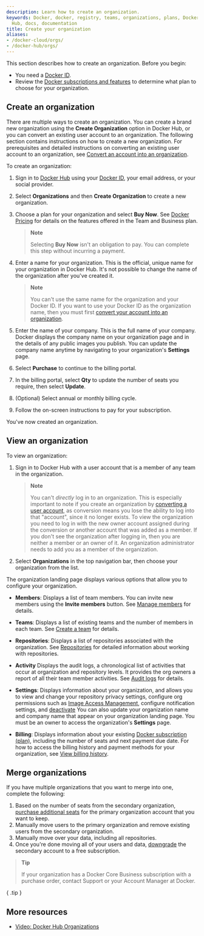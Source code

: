 ```yaml
---
description: Learn how to create an organization.
keywords: Docker, docker, registry, teams, organizations, plans, Dockerfile, Docker
  Hub, docs, documentation
title: Create your organization
aliases:
- /docker-cloud/orgs/
- /docker-hub/orgs/
---
```


This section describes how to create an organization. Before you begin:

- You need a [Docker ID](../../docker-id/_index.md).
- Review the [Docker subscriptions and features](../../subscription/core-subscription/details.md) to determine what plan to choose for your organization.

## Create an organization

There are multiple ways to create an organization. You can create a brand new
organization using the **Create Organization** option in Docker Hub, or you can
convert an existing user account to an organization. The following section
contains instructions on how to create a new organization. For prerequisites and
detailed instructions on converting an existing user account to an organization, see
[Convert an account into an organization](../convert-account.md).

To create an organization:

1. Sign in to [Docker Hub](https://hub.docker.com/) using your [Docker ID](../../docker-id/_index.md), your email address, or your social provider.
2. Select **Organizations** and then **Create Organization** to create a new
   organization.
3. Choose a plan for your organization and select **Buy Now**. See
[Docker Pricing](https://www.docker.com/pricing/)
for details on the features offered in the Team and Business plan.

   > **Note**
   >
   > Selecting **Buy Now** isn't an obligation to pay. You can complete
   > this step without incurring a payment.

4. Enter a name for your organization. This is the official, unique name for
your organization in Docker Hub. It's not possible to change the name of the
organization after you've created it.

   > **Note**
   >
   > You can't use the same name for the organization and your Docker ID. If you want to use your Docker ID as the organization name, then you must first [convert your account into an organization](../convert-account.md).

5. Enter the name of your company. This is the full name of your company. Docker
displays the company name on your organization page and in the details of any
public images you publish. You can update the company name anytime by navigating
to your organization's **Settings** page.
6. Select **Purchase** to continue to the billing portal.
7. In the billing portal, select **Qty** to update the number of seats you require, then select **Update**.
8. (Optional) Select annual or monthly billing cycle.
9. Follow the on-screen instructions to pay for your subscription.

You've now created an organization.

## View an organization

To view an organization:

1. Sign in to Docker Hub with a user account that is a member of any team in the
   organization. 

      > **Note**
      >
      > You can't _directly_ log in to an organization. This is especially
      > important to note if you create an organization by
      [converting a user account](../convert-account.md), as conversion means you lose the ability to log into that
      > "account", since it no longer exists. To view the organization you 
      > need to log in with the new owner account assigned during the
      > conversion or another account that was added as a member. If you 
      > don't see the organization after logging in,
      > then you are neither a member or an owner of it. An organization
      > administrator needs to add you as a member of the organization.

2. Select **Organizations** in the top navigation bar, then choose your
   organization from the list.

The organization landing page displays various options that allow you to
configure your organization.

- **Members**: Displays a list of team members. You
  can invite new members using the **Invite members** button. See [Manage members](./members.md) for details.

- **Teams**: Displays a list of existing teams and the number of
  members in each team. See [Create a team](./manage-a-team.md) for details.

- **Repositories**: Displays a list of repositories associated with the
  organization. See [Repositories](../../docker-hub/repos/index.md) for detailed information about
  working with repositories.

- **Activity** Displays the audit logs, a chronological list of activities that
  occur at organization and repository levels. It provides the org owners a
  report of all their team member activities. See [Audit logs](./activity-logs.md) for
  details.

- **Settings**: Displays information about your
  organization, and allows you to view and change your repository privacy
  settings, configure org permissions such as
  [Image Access Management](../../security/for-admins/image-access-management.md), configure notification settings, and [deactivate](../deactivate-account.md#deactivate-an-organization) You can also update your organization name and company name that appear on your organization landing page. You must be an owner to access the
   organization's **Settings** page.

- **Billing**: Displays information about your existing
[Docker subscription (plan)](../../subscription/_index.md), including the number of seats and next payment due date. For how to access the billing history and payment methods for your organization, see [View billing history](../../billing/core-billing/history.md).

## Merge organizations

If you have multiple organizations that you want to merge into one, complete the following:

1. Based on the number of seats from the secondary organization, [purchase additional seats](../../subscription/core-subscription/add-seats.md) for the primary organization account that you want to keep.
2. Manually move users to the primary organization and remove existing users from the secondary organization.
3. Manually move over your data, including all repositories.
4. Once you're done moving all of your users and data, [downgrade](../../subscription/core-subscription/downgrade.md) the secondary account to a free subscription.

> **Tip**
>
> If your organization has a Docker Core Business subscription with a purchase order, contact Support or your Account Manager at Docker.
>
{ .tip }

## More resources

- [Video: Docker Hub Organizations](https://www.youtube.com/watch?v=WKlT1O-4Du8)
